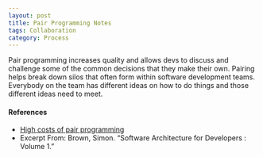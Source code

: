 ```yaml
---
layout: post
title: Pair Programming Notes
tags: Collaboration
category: Process
---
```

Pair programming increases quality and allows devs to discuss and challenge some of the common decisions that they make their own.
Pairing helps break down silos that often form within software development teams. 
Everybody on the team has different ideas on how to do things and those different ideas need to meet.

#### References 

- [High costs of pair programming](http://namcookanalytics.com/high-costs-and-negative-value-of-pair-programming/)   
- Excerpt From: Brown, Simon. “Software Architecture for Developers : Volume 1.”  
